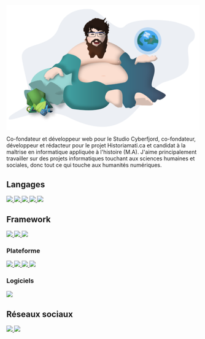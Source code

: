 <img align="center" src="/assets/shudai_anim.svg" />

Co-fondateur et développeur web pour le Studio Cyberfjord, co-fondateur, développeur et rédacteur pour le projet Historiamati.ca et candidat à la maîtrise en informatique appliquée à l'histoire (M.A). J'aime principalement travailler sur des projets informatiques touchant aux sciences humaines et sociales, donc tout ce qui touche aux humanités numériques. 

## Langages
<a href="#" style="cursor: default;">
  <img src="https://img.shields.io/badge/Web-HTML_5-informational?style=flat&logo=html5&logoColor=white&color=2bbc8a" />
</a>
<a href="#" style="cursor: default;">
  <img src="https://img.shields.io/badge/Web-CSS_3-informational?style=flat&logo=css3&logoColor=white&color=2bbc8a" />
</a>
<a href="#" style="cursor: default;">
  <img src="https://img.shields.io/badge/Web-Javascript-informational?style=flat&logo=javascript&logoColor=white&color=2bbc8a" />
</a>
<a href="#" style="cursor: default;">
  <img src="https://img.shields.io/badge/Web-PHP-informational?style=flat&logo=php&logoColor=white&color=2bbc8a" />
</a>
<a href="#" style="cursor: default;">
  <img src="https://img.shields.io/badge/Logiciel-Python-informational?style=flat&logo=python&logoColor=white&color=8FBCBB" />
</a>

## Framework
<a href="#" style="cursor: default;">
  <img src="https://img.shields.io/badge/Web-Vue.js-informational?style=flat&logo=vuedotjs&logoColor=white&color=2bbc8a" />
</a>
<a href="#" style="cursor: default;">
  <img src="https://img.shields.io/badge/Web-Nuxt.js-informational?style=flat&logo=nuxtdotjs&logoColor=white&color=2bbc8a" />
</a>
<a href="#" style="cursor: default;">
  <img src="https://img.shields.io/badge/Web-Gridsome-informational?style=flat&logo=gridsome&logoColor=white&color=2bbc8a" />
</a>

### Plateforme

<a href="#" style="cursor: default;">
  <img src="https://img.shields.io/badge/Host-Netlify-informational?style=flat&logo=netlify&logoColor=white&color=00C7B7" />
</a>
<a href="#" style="cursor: default;">
  <img src="https://img.shields.io/badge/Host-Vercel-informational?style=flat&logo=vercel&logoColor=white&color=000000" />
</a>
<a href="#" style="cursor: default;">
  <img src="https://img.shields.io/badge/Host-Heroku-informational?style=flat&logo=heroku&logoColor=white&color=430098" />
</a>
<a href="#" style="cursor: default;">
  <img src="https://img.shields.io/badge/Host-Firebase-informational?style=flat&logo=firebase&logoColor=white&color=FFCA28" />
</a>

### Logiciels
<a href="#" style="cursor: default;">
  <img src="https://img.shields.io/badge/SIG-QGIS-informational?style=flat&logo=qgis&logoColor=white&color=8FBCBB" />
</a>

## Réseaux sociaux 
<a href="https://twitter.com/JoshuaVachon25" target="_blank" style="cursor: default;">
  <img src="https://img.shields.io/badge/Twitter-@joshuavachon25-informational?style=flat&logo=twitter&logoColor=white&color=1DA1F2" />
</a>
<a href="https://www.linkedin.com/in/joshuavachon25/" target="_blank" style="cursor: default;">
  <img src="https://img.shields.io/badge/LinkedIN-@joshuavachon25-informational?style=flat&logo=linkedin&logoColor=white&color=0A66C2" />
</a>
